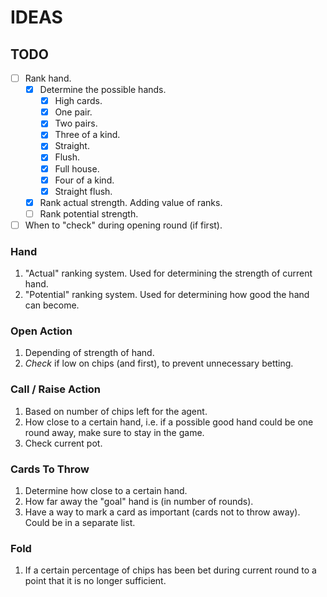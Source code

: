 # IDEAS

## TODO
- [ ] Rank hand.
    - [x] Determine the possible hands.
        - [x] High cards.
        - [x] One pair.
        - [x] Two pairs.
        - [x] Three of a kind.
        - [x] Straight.
        - [x] Flush.
        - [x] Full house.
        - [x] Four of a kind.
        - [x] Straight flush.
    - [x] Rank actual strength. Adding value of ranks.
    - [ ] Rank potential strength.
- [ ] When to "check" during opening round (if first).

### Hand
1. "Actual" ranking system. Used for determining the strength of current hand.
2. "Potential" ranking system. Used for determining how good the hand can become.

### Open Action
1. Depending of strength of hand.
2. *Check* if low on chips (and first), to prevent unnecessary betting.

### Call / Raise Action
1. Based on number of chips left for the agent.
2. How close to a certain hand, i.e. if a possible good hand could be one round away, make sure to stay in the game.
3. Check current pot.

### Cards To Throw
1. Determine how close to a certain hand. 
2. How far away the "goal" hand is (in number of rounds).
3. Have a way to mark a card as important (cards not to throw away). Could be in a separate list.

### Fold
1. If a certain percentage of chips has been bet during current round to a point that it is no longer sufficient.

